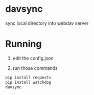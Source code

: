 davsync
=======

sync local directory into webdav server

Running
========
1) edit the config.json

2) run those commands

```python
pip install requests
pip install watchdog
davsync
```